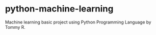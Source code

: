 # python-machine-learning
Machine learning basic project using Python Programming Language by Tommy R.
